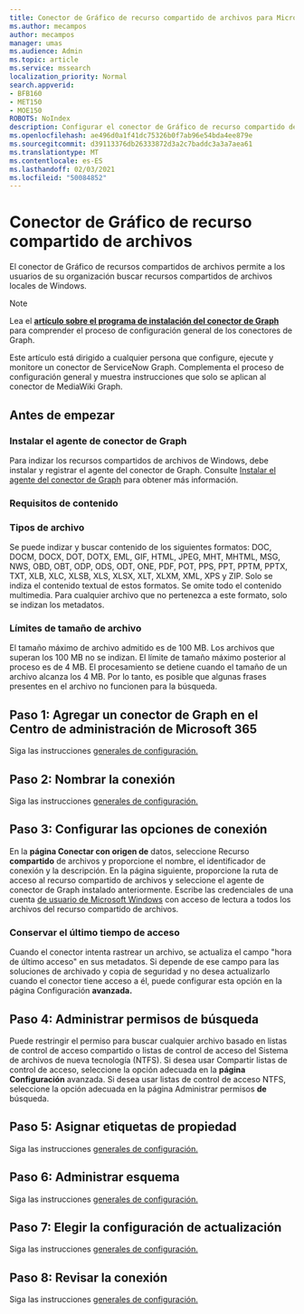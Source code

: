 ```yaml
---
title: Conector de Gráfico de recurso compartido de archivos para Microsoft Search
ms.author: mecampos
author: mecampos
manager: umas
ms.audience: Admin
ms.topic: article
ms.service: mssearch
localization_priority: Normal
search.appverid:
- BFB160
- MET150
- MOE150
ROBOTS: NoIndex
description: Configurar el conector de Gráfico de recurso compartido de archivos para Microsoft Search
ms.openlocfilehash: ae496d0a1f41dc75326b0f7ab96e54bda4ee879e
ms.sourcegitcommit: d39113376db26333872d3a2c7baddc3a3a7aea61
ms.translationtype: MT
ms.contentlocale: es-ES
ms.lasthandoff: 02/03/2021
ms.locfileid: "50084852"
---
```

<!---Previous ms.author: rusamai --->

# <a name="file-share-graph-connector"></a>Conector de Gráfico de recurso compartido de archivos

El conector de Gráfico de recursos compartidos de archivos permite a los usuarios de su organización buscar recursos compartidos de archivos locales de Windows.

> [!NOTE]
> Lea el [**artículo sobre el programa de instalación del conector de Graph**](configure-connector.md) para comprender el proceso de configuración general de los conectores de Graph.

Este artículo está dirigido a cualquier persona que configure, ejecute y monitore un conector de ServiceNow Graph. Complementa el proceso de configuración general y muestra instrucciones que solo se aplican al conector de MediaWiki Graph.

## <a name="before-you-get-started"></a>Antes de empezar

### <a name="install-the-graph-connector-agent"></a>Instalar el agente de conector de Graph

Para indizar los recursos compartidos de archivos de Windows, debe instalar y registrar el agente del conector de Graph. Consulte [Instalar el agente del conector de Graph](on-prem-agent.md) para obtener más información.  

### <a name="content-requirements"></a>Requisitos de contenido

### <a name="file-types"></a>Tipos de archivo

Se puede indizar y buscar contenido de los siguientes formatos: DOC, DOCM, DOCX, DOT, DOTX, EML, GIF, HTML, JPEG, MHT, MHTML, MSG, NWS, OBD, OBT, ODP, ODS, ODT, ONE, PDF, POT, PPS, PPT, PPTM, PPTX, TXT, XLB, XLC, XLSB, XLS, XLSX, XLT, XLXM, XML, XPS y ZIP. Solo se indiza el contenido textual de estos formatos. Se omite todo el contenido multimedia. Para cualquier archivo que no pertenezca a este formato, solo se indizan los metadatos.

### <a name="file-size-limits"></a>Límites de tamaño de archivo

El tamaño máximo de archivo admitido es de 100 MB. Los archivos que superan los 100 MB no se indizan. El límite de tamaño máximo posterior al proceso es de 4 MB. El procesamiento se detiene cuando el tamaño de un archivo alcanza los 4 MB. Por lo tanto, es posible que algunas frases presentes en el archivo no funcionen para la búsqueda.

## <a name="step-1-add-a-graph-connector-in-the-microsoft-365-admin-center"></a>Paso 1: Agregar un conector de Graph en el Centro de administración de Microsoft 365

Siga las instrucciones [generales de configuración.](https://docs.microsoft.com/microsoftsearch/configure-connector)
<!---If the above phrase does not apply, delete it and insert specific details for your data source that are different from general setup instructions.-->

## <a name="step-2-name-the-connection"></a>Paso 2: Nombrar la conexión

Siga las instrucciones [generales de configuración.](https://docs.microsoft.com/microsoftsearch/configure-connector)
<!---If the above phrase does not apply, delete it and insert specific details for your data source that are different from general setup instructions.-->

## <a name="step-3-configure-the-connection-settings"></a>Paso 3: Configurar las opciones de conexión

En la **página Conectar con origen de** datos, seleccione Recurso **compartido** de archivos y proporcione el nombre, el identificador de conexión y la descripción. En la página siguiente, proporcione la ruta de acceso al recurso compartido de archivos y seleccione el agente de conector de Graph instalado anteriormente. Escribe las credenciales de una cuenta [de usuario de Microsoft Windows](https://microsoft.com/windows) con acceso de lectura a todos los archivos del recurso compartido de archivos.

### <a name="preserve-last-access-time"></a>Conservar el último tiempo de acceso

Cuando el conector intenta rastrear un archivo, se actualiza el campo "hora de último acceso" en sus metadatos. Si depende de ese campo para las soluciones de archivado y copia de seguridad y no desea actualizarlo cuando el conector tiene acceso a él, puede configurar esta opción en la página Configuración **avanzada.**

## <a name="step-4-manage-search-permissions"></a>Paso 4: Administrar permisos de búsqueda

Puede restringir el permiso para buscar cualquier archivo basado en listas de control de acceso compartido o listas de control de acceso del Sistema de archivos de nueva tecnología (NTFS). Si desea usar Compartir listas de control de acceso, seleccione la opción adecuada en la **página Configuración** avanzada. Si desea usar listas de control de acceso NTFS, seleccione la opción adecuada en la página Administrar permisos **de** búsqueda.

## <a name="step-5-assign-property-labels"></a>Paso 5: Asignar etiquetas de propiedad

Siga las instrucciones [generales de configuración.](https://docs.microsoft.com/microsoftsearch/configure-connector)
<!---If the above phrase does not apply, delete it and insert specific details for your data source that are different from general setup instructions.-->

## <a name="step-6-manage-schema"></a>Paso 6: Administrar esquema

Siga las instrucciones [generales de configuración.](https://docs.microsoft.com/microsoftsearch/configure-connector)
<!---If the above phrase does not apply, delete it and insert specific details for your data source that are different from general setup instructions.-->

## <a name="step-7-choose-refresh-settings"></a>Paso 7: Elegir la configuración de actualización

Siga las instrucciones [generales de configuración.](https://docs.microsoft.com/microsoftsearch/configure-connector)
<!---If the above phrase does not apply, delete it and insert specific details for your data source that are different from general setup instructions.-->

## <a name="step-8-review-connection"></a>Paso 8: Revisar la conexión

Siga las instrucciones [generales de configuración.](https://docs.microsoft.com/microsoftsearch/configure-connector)
<!---If the above phrase does not apply, delete it and insert specific details for your data source that are different from general setup 
instructions.-->

<!---## Troubleshooting-->
<!---Insert troubleshooting recommendations for this data source-->

<!---## Limitations-->
<!---Insert limitations for this data source-->
